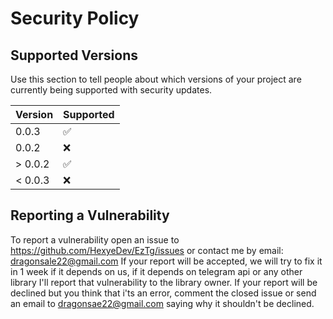 # Security Policy

## Supported Versions

Use this section to tell people about which versions of your project are
currently being supported with security updates.

| Version | Supported          |
| ------- | ------------------ |
| 0.0.3   | :white_check_mark: |
| 0.0.2   | :x:                |
| > 0.0.2   | :white_check_mark: |
| < 0.0.3   | :x:                |

## Reporting a Vulnerability

To report a vulnerability open an issue to https://github.com/HexyeDev/EzTg/issues or contact me by email: dragonsale22@gmail.com
If your report will be accepted, we will try to fix it in 1 week if it depends on us, if it depends on telegram api or any other library I'll report that vulnerability to the library owner.
If your report will be declined but you think that i'ts an error, comment the closed issue or send an email to dragonsae22@gmail.com saying why it shouldn't be declined.
